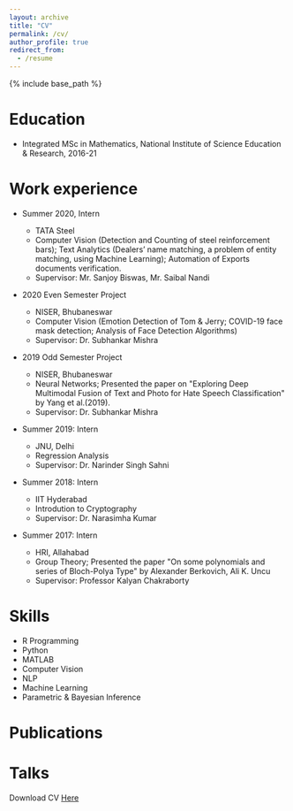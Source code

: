 ```yaml
---
layout: archive
title: "CV"
permalink: /cv/
author_profile: true
redirect_from:
  - /resume
---
```


{% include base_path %}


Education
======
* Integrated MSc in Mathematics, National Institute of Science Education & Research, 2016-21

Work experience
======


* Summer 2020, Intern
  * TATA Steel
  * Computer Vision (Detection and Counting of steel reinforcement bars); Text Analytics (Dealers’ name matching, a problem of entity matching, using Machine Learning); Automation of Exports documents verification.
  * Supervisor: Mr. Sanjoy Biswas, Mr. Saibal Nandi
  
* 2020 Even Semester Project 
  * NISER, Bhubaneswar
  * Computer Vision (Emotion Detection of Tom & Jerry; COVID-19 face mask detection; Analysis of Face Detection Algorithms)
  * Supervisor: Dr. Subhankar Mishra 
    
* 2019 Odd Semester Project 
  * NISER, Bhubaneswar
  * Neural Networks; Presented the paper on "Exploring Deep Multimodal Fusion of Text and Photo for Hate Speech Classification" by Yang et al.(2019).
  * Supervisor: Dr. Subhankar Mishra  
  
* Summer 2019: Intern
  * JNU, Delhi
  * Regression Analysis
  * Supervisor: Dr. Narinder Singh Sahni

* Summer 2018: Intern
  * IIT Hyderabad
  * Introdution to Cryptography
  * Supervisor: Dr. Narasimha Kumar
  
* Summer 2017: Intern
  * HRI, Allahabad
  * Group Theory; Presented the paper "On some polynomials and series of Bloch-Polya Type" by Alexander Berkovich, Ali K. Uncu
  * Supervisor: Professor Kalyan Chakraborty

  
Skills
======
* R Programming
* Python
* MATLAB
* Computer Vision
* NLP
* Machine Learning
* Parametric & Bayesian Inference

Publications
======


Talks
======
  
Download CV [Here](https://knalin55.github.io/files/CV_Nalin(1).pdf)
